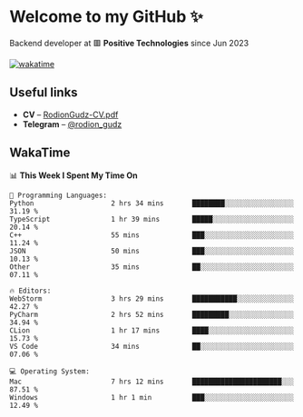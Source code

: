 # Welcome to my GitHub ✨

Backend developer at 🟥 **Positive Technologies** since Jun 2023

[![wakatime](https://wakatime.com/badge/user/f84f6fea-179f-4f5d-a4f0-4e45b7070455.svg)](https://wakatime.com/@f84f6fea-179f-4f5d-a4f0-4e45b7070455)  

  
## Useful links
- **CV** – [RodionGudz-CV.pdf](https://github.com/rodion-gudz/rodion-gudz/files/12843067/RodionGudz-CV.pdf)
- **Telegram** – [@rodion_gudz](https://t.me/rodion_gudz)

## WakaTime

<!--START_SECTION:waka-->
📊 **This Week I Spent My Time On** 

```text
💬 Programming Languages: 
Python                   2 hrs 34 mins       ████████░░░░░░░░░░░░░░░░░   31.19 % 
TypeScript               1 hr 39 mins        █████░░░░░░░░░░░░░░░░░░░░   20.14 % 
C++                      55 mins             ███░░░░░░░░░░░░░░░░░░░░░░   11.24 % 
JSON                     50 mins             ███░░░░░░░░░░░░░░░░░░░░░░   10.13 % 
Other                    35 mins             ██░░░░░░░░░░░░░░░░░░░░░░░   07.11 % 

🔥 Editors: 
WebStorm                 3 hrs 29 mins       ███████████░░░░░░░░░░░░░░   42.27 % 
PyCharm                  2 hrs 52 mins       █████████░░░░░░░░░░░░░░░░   34.94 % 
CLion                    1 hr 17 mins        ████░░░░░░░░░░░░░░░░░░░░░   15.73 % 
VS Code                  34 mins             ██░░░░░░░░░░░░░░░░░░░░░░░   07.06 % 

💻 Operating System: 
Mac                      7 hrs 12 mins       ██████████████████████░░░   87.51 % 
Windows                  1 hr 1 min          ███░░░░░░░░░░░░░░░░░░░░░░   12.49 % 
```


<!--END_SECTION:waka-->
